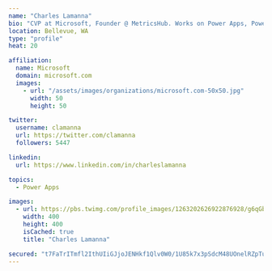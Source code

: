 ```yaml
---
name: "Charles Lamanna"
bio: "CVP at Microsoft, Founder @ MetricsHub. Works on Power Apps, Power Automate, Power Virtual Agent, Common Data Service and Dynamics 365."
location: Bellevue, WA
type: "profile"
heat: 20

affiliation:
  name: Microsoft
  domain: microsoft.com
  images:
    - url: "/assets/images/organizations/microsoft.com-50x50.jpg"
      width: 50
      height: 50

twitter:
  username: clamanna
  url: https://twitter.com/clamanna
  followers: 5447

linkedin:
  url: https://www.linkedin.com/in/charleslamanna

topics:
  - Power Apps

images:
  - url: https://pbs.twimg.com/profile_images/1263202626922876928/g6qGbHZ-_400x400.jpg
    width: 400
    height: 400
    isCached: true
    title: "Charles Lamanna"

secured: "t7FaTrITmfl2IthUIiGJjoJENHkf1Qlv0W0/1U85k7x3pSdcM48UOnelRZpTu6/m0ky0w30WZnrVxE4CJ+Hmh/u7bNM9dcNCHMe04e/3O0DOetmrWdk6AgPu+arzl3ztzziI4euzxllsWZLfnLTUs3z/gRXxVHiTKiFK5WHZ9Dh8/SU/AisAKkeJALhoSDUl4QJHv3UqhngkaJJD/UWMEYic/wX6TsnXusr+P8OX5aaYago8he/ScQBEnwniMafxo0nGkhW4PY7763GHO9doR4k7GJ8FUdb+bLIJ2gkBv82CC+JNJLAZ/OqHr6xHMDUI3jrw7lSEKK9+YVJl6ynUdAebizikzfyoTWXW/yM+6hpEDsSv5KztHI6FWQOADRrlQWvFvmA7i9J12icjjGgyZKIWeIsRZ930wzt4dhYuAWM=;QJ5bmlGvynyrH/1ePFpweQ=="
---
```


